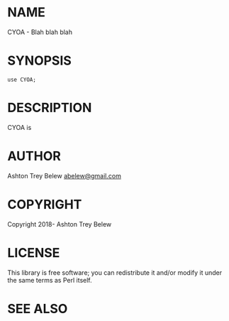 # NAME

CYOA - Blah blah blah

# SYNOPSIS

    use CYOA;

# DESCRIPTION

CYOA is

# AUTHOR

Ashton Trey Belew <abelew@gmail.com>

# COPYRIGHT

Copyright 2018- Ashton Trey Belew

# LICENSE

This library is free software; you can redistribute it and/or modify
it under the same terms as Perl itself.

# SEE ALSO
